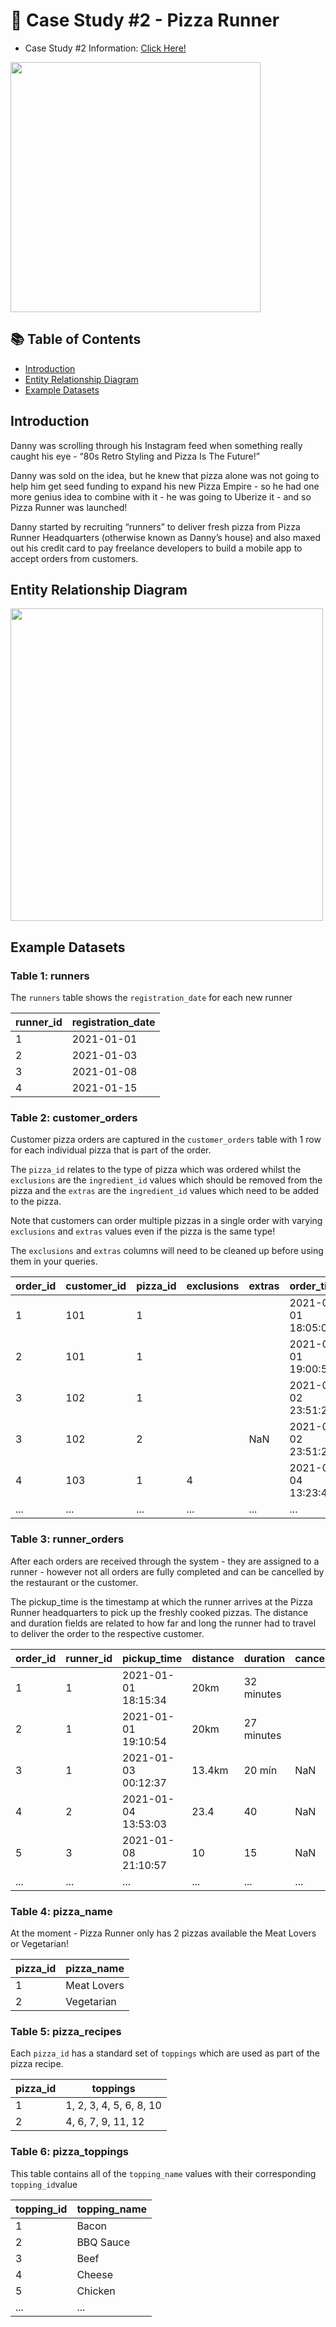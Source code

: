 # 🍜 Case Study #2 - Pizza Runner

- Case Study #2 Information: [Click Here!](https://8weeksqlchallenge.com/case-study-2/)

<img align="center" width="400" src="https://user-images.githubusercontent.com/94410139/158215978-83465a74-7ccf-457a-8770-f1bdaa0b5343.png">

## 📚 Table of Contents
  * [Introduction](#introduction)
  * [Entity Relationship Diagram](#entity-relationship-diagram)
  * [Example Datasets](#example-datasets)
 
## Introduction 
Danny was scrolling through his Instagram feed when something really caught his eye - “80s Retro Styling and Pizza Is The Future!”

Danny was sold on the idea, but he knew that pizza alone was not going to help him get seed funding to expand his new Pizza Empire - so he had one more genius idea to combine with it - he was going to Uberize it - and so Pizza Runner was launched!

Danny started by recruiting “runners” to deliver fresh pizza from Pizza Runner Headquarters (otherwise known as Danny’s house) and also maxed out his credit card to pay freelance developers to build a mobile app to accept orders from customers.

## Entity Relationship Diagram 

<img align="center" width="500" src="https://user-images.githubusercontent.com/94410139/158216376-6b51187b-95ec-48f0-9c58-e912d9f1b035.png">

## Example Datasets
### Table 1: runners

The `runners` table shows the `registration_date` for each new runner

| runner_id | registration_date |    
|-----------|-------------------|
| 1         | 2021-01-01        |
| 2         | 2021-01-03        |     
| 3         | 2021-01-08        |     
| 4         | 2021-01-15        |     


### Table 2: customer_orders

Customer pizza orders are captured in the `customer_orders` table with 1 row for each individual pizza that is part of the order.

The `pizza_id` relates to the type of pizza which was ordered whilst the `exclusions` are the `ingredient_id` values which should be removed from the pizza and the `extras` are the `ingredient_id` values which need to be added to the pizza.

Note that customers can order multiple pizzas in a single order with varying `exclusions` and `extras` values even if the pizza is the same type!

The `exclusions` and `extras` columns will need to be cleaned up before using them in your queries.

| order_id | customer_id | pizza_id |exclusions | extras | order_time             |
|----------|-------------|----------|----------|--------|------------------------|
| 1        | 101         | 1        |          |        | 2021-01-01 18:05:02    |
| 2        | 101         | 1        |           |        | 2021-01-01 19:00:52    |
| 3        | 102         | 1        |           |        | 2021-01-02 23:51:23    |
| 3        | 102         | 2        |           | NaN    | 2021-01-02 23:51:23    |
| 4        | 103         | 1        | 4         |        | 2021-01-04 13:23:46    |
| ...      | ...         | ...      | ... | ... | ...                    |

### Table 3: runner_orders

After each orders are received through the system - they are assigned to a runner - however not all orders are fully completed and can be cancelled by the restaurant or the customer.

The pickup_time is the timestamp at which the runner arrives at the Pizza Runner headquarters to pick up the freshly cooked pizzas. The distance and duration fields are related to how far and long the runner had to travel to deliver the order to the respective customer.

| order_id | runner_id | pickup_time | distance | duration   | cancellation |
|----------|-----------|------------------|----------|------------|--------------|
| 1        | 1       | 2021-01-01 18:15:34   | 20km     | 32 minutes |              |
| 2        | 1       | 2021-01-01 19:10:54   | 20km     | 27 minutes |              |
| 3        | 1       | 2021-01-03 00:12:37   | 13.4km   | 20 mín     | NaN          |
| 4        | 2       | 2021-01-04 13:53:03   | 23.4     | 40         | NaN          |
| 5        | 3       | 2021-01-08 21:10:57   | 10       | 15         | NaN          |
| ...      | ...       | ... | ...      | ...        | ...          |


### Table 4: pizza_name

At the moment - Pizza Runner only has 2 pizzas available the Meat Lovers or Vegetarian!

|pizza_id|pizza_name|
|--------|-----------|
| 1     | Meat Lovers |
| 2     | Vegetarian |

### Table 5: pizza_recipes

Each `pizza_id` has a standard set of `toppings` which are used as part of the pizza recipe.

|pizza_id| toppings                  |
|--------|---------------------------|
| 1     | 1, 2, 3, 4, 5, 6, 8, 10   |
| 2     | 4, 6, 7, 9, 11, 12        |

### Table 6: pizza_toppings

This table contains all of the `topping_name` values with their corresponding `topping_id`value

| topping_id | topping_name |
|------------|--------------|
| 1          | Bacon        |
| 2          | BBQ Sauce    |
| 3          | Beef         |
| 4          | Cheese       |
| 5          | Chicken      |
| ...        | ...          |

